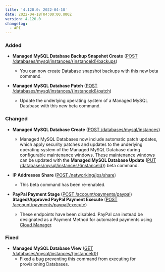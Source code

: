```yaml
---
title: '4.120.0: 2022-04-18'
date: 2022-04-18T04:00:00.000Z
version: 4.120.0
changelog:
  - API
---
```


### Added

* **Managed MySQL Database Backup Snapshot Create** ([POST /databases/mysql/instances/{instanceId}/backups](https://www.linode.com/docs/api/databases/#managed-mysql-database-backup-snapshot-create))
  * You can now create Database snapshot backups with this new beta command.

* **Managed MySQL Database Patch** ([POST /databases/mysql/instances/{instanceId}/patch](http://localhost:1313/docs/api/databases/#managed-mysql-database-create))
  * Update the underlying operating system of a Managed MySQL Database with this new beta command.

### Changed

* **Managed MySQL Database Create** ([POST /databases/mysql/instances](https://www.linode.com/docs/api/databases/#managed-mysql-database-create))
  * Managed MySQL Databases now include automatic patch updates, which apply security patches and updates to the underlying operating system of the Managed MySQL Database during configurable maintenance windows. These maintenance windows can be updated with the **Managed MySQL Database Update** ([PUT /databases/mysql/instances/{instanceId}](https://www.linode.com/docs/api/databases/#managed-mysql-database-update)) beta command.

* **IP Addresses Share** ([POST /networking/ips/share](https://www.linode.com/docs/api/networking/#ip-addresses-share))
  * This beta command has been re-enabled.

* **PayPal Payment Stage** ([POST /account/payments/paypal](https://www.linode.com/docs/api/account/#paypal-payment-stage))
  **Staged/Approved PayPal Payment Execute** ([POST /account/payments/paypal/execute](https://www.linode.com/docs/api/account/#paypal-payment-stage))
  * These endpoints have been disabled. PayPal can instead be designated as a Payment Method for automated payments using [Cloud Manager](/docs/guides/manage-billing-in-cloud-manager/#adding-a-new-payment-method).

### Fixed

* **Managed MySQL Database View** ([GET /databases/mysql/instances/{instanceId}](https://www.linode.com/docs/api/databases/#managed-mysql-database-view))
  * Fixed a bug preventing this command from executing for provisioning Databases.
